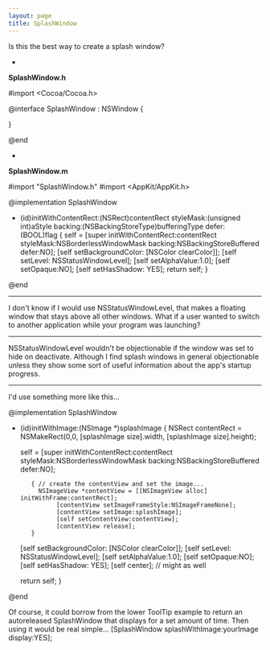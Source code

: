 ```yaml
---
layout: page
title: SplashWindow
---
```


Is this the best way to create a splash window?

*
**SplashWindow.h**
    
#import <Cocoa/Cocoa.h>

@interface SplashWindow : NSWindow
{

}

@end

*
**SplashWindow.m**
    

#import "SplashWindow.h"
#import <AppKit/AppKit.h>

@implementation SplashWindow

- (id)initWithContentRect:(NSRect)contentRect
                styleMask:(unsigned int)aStyle
                  backing:(NSBackingStoreType)bufferingType
                    defer:(BOOL)flag
{
	self = [super initWithContentRect:contentRect
                                styleMask:NSBorderlessWindowMask
                                  backing:NSBackingStoreBuffered
                                    defer:NO];
    [self setBackgroundColor: [NSColor clearColor]];
    [self setLevel: NSStatusWindowLevel];
    [self setAlphaValue:1.0];
    [self setOpaque:NO];
    [self setHasShadow: YES];
    return self;
}

@end



----

I don't know if I would use NSStatusWindowLevel, that makes a floating window that stays above all other windows.  What if a user wanted to switch to another application while your program was launching?

----

NSStatusWindowLevel wouldn't be objectionable if the window was set to hide on deactivate. Although I find splash windows in general objectionable unless they show some sort of useful information about the app's startup progress.

----

I'd use something more like this...

    
@implementation SplashWindow

- (id)initWithImage:(NSImage *)splashImage
{
     NSRect contentRect = NSMakeRect(0,0, [splashImage size].width, [splashImage size].height);

	self = [super initWithContentRect:contentRect
                                styleMask:NSBorderlessWindowMask
                                  backing:NSBackingStoreBuffered
                                    defer:NO];

         { // create the contentView and set the image...
           NSImageView *contentView = [[NSImageView alloc] initWithFrame:contentRect];
                [contentView setImageFrameStyle:NSImageFrameNone];
                [contentView setImage:splashImage];
                [self setContentView:contentView];
                [contentView release];
         }

    [self setBackgroundColor: [NSColor clearColor]];
    [self setLevel: NSStatusWindowLevel];
    [self setAlphaValue:1.0];
    [self setOpaque:NO];
    [self setHasShadow: YES];
    [self center]; // might as well

    return self;
}

@end


Of course, it could borrow from the lower ToolTip example to return an autoreleased SplashWindow that displays for a set amount of time. Then using it would be real simple... [SplashWindow splashWithImage:yourImage display:YES];

